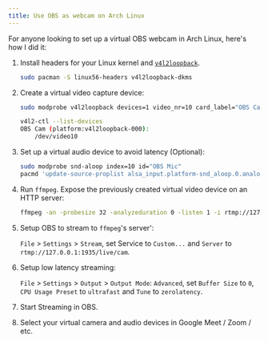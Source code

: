 ```yaml
---
title: Use OBS as webcam on Arch Linux
---
```


For anyone looking to set up a virtual OBS webcam in Arch Linux, here's how I did it:

1. Install headers for your Linux kernel and [`v4l2loopback`](https://github.com/umlaeute/v4l2loopback).

	```sh
	sudo pacman -S linux56-headers v4l2loopback-dkms
	```

1. Create a virtual video capture device:

	```sh
	sudo modprobe v4l2loopback devices=1 video_nr=10 card_label="OBS Cam" exclusive_caps=1
	```

	```sh
	v4l2-ctl --list-devices
	OBS Cam (platform:v4l2loopback-000):
		/dev/video10
	```

1. Set up a virtual audio device to avoid latency (Optional):

	```sh
	sudo modprobe snd-aloop index=10 id="OBS Mic"
	pacmd 'update-source-proplist alsa_input.platform-snd_aloop.0.analog-stereo device.description="OBS Mic"'
	```

1. Run `ffmpeg`. Expose the previously created virtual video device on an HTTP server:

	```sh
	ffmpeg -an -probesize 32 -analyzeduration 0 -listen 1 -i rtmp://127.0.0.1:1935/live/cam -f v4l2 -vcodec rawvideo /dev/video10
	```

1. Setup OBS to stream to `ffmpeg`'s server':

	`File` > `Settings` > `Stream`, set Service to `Custom...` and `Server` to `rtmp://127.0.0.1:1935/live/cam`.

1. Setup low latency streaming:

	`File` > `Settings` > `Output` > `Output Mode`: `Advanced`, set `Buffer Size` to `0`, `CPU Usage Preset` to `ultrafast` and `Tune` to `zerolatency`.

1. Start Streaming in OBS.

1. Select your virtual camera and audio devices in Google Meet / Zoom / etc.
